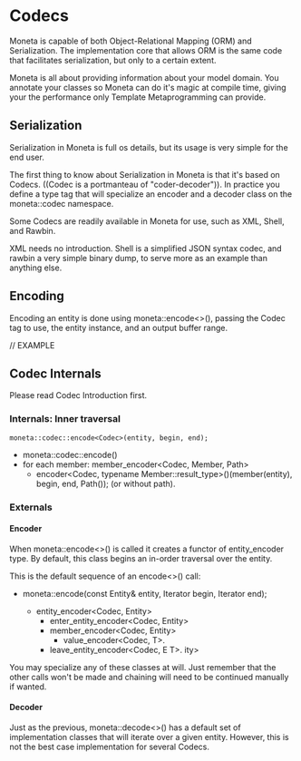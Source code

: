 # Codecs

Moneta is capable of both Object-Relational Mapping (ORM) and Serialization. The implementation core that allows ORM is the same code that facilitates serialization, but only to a certain extent.

Moneta is all about providing information about your model domain. You annotate your classes so Moneta can do it's magic at compile time, giving your the performance only Template Metaprogramming can provide.

## Serialization

Serialization in Moneta is full os details, but its usage is very simple for the end user.

The first thing to know about Serialization in Moneta is that it's based on Codecs. ((Codec is a portmanteau of "coder-decoder")). In practice you define a type tag that will specialize an encoder and a decoder class on the moneta::codec namespace.

Some Codecs are readily available in Moneta for use, such as XML, Shell, and Rawbin.

XML needs no introduction. Shell is a simplified JSON syntax codec, and rawbin a very simple binary dump, to serve more as an example than anything else.

## Encoding

Encoding an entity is done using moneta::encode<>(), passing the Codec tag to use, the entity instance, and an output buffer range.

// EXAMPLE

## Codec Internals

Please read Codec Introduction first.


### Internals: Inner traversal

	moneta::codec::encode<Codec>(entity, begin, end);

* moneta::codec::encode()
 * for each member: member_encoder<Codec, Member, Path>
   * encoder<Codec, typename Member::result_type>()(member(entity), begin, end, Path());
     (or without path).
	



### Externals

#### Encoder

When moneta::encode<>() is called it creates a functor of entity_encoder<Codec> type. By default, this class begins an in-order traversal over the entity.

This is the default sequence of an encode<>() call:

* moneta::encode<Codec>(const Entity& entity, Iterator begin, Iterator end);
  * entity_encoder<Codec, Entity>    
    * enter_entity_encoder<Codec, Entity>
    * member_encoder<Codec, Entity>
      * value_encoder<Codec, T>.
    * leave_entity_encoder<Codec, E  T>.
ity>

You may specialize any of these classes at will. Just remember that the other calls won't be made and chaining will need to be continued manually if wanted.

#### Decoder

Just as the previous, moneta::decode<>() has a default set of implementation classes that will iterate over a given entity. However, this is not the best case implementation for several Codecs.


